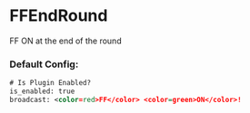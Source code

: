 # FFEndRound
FF ON at the end of the round
### Default Config:
```xml
# Is Plugin Enabled?
is_enabled: true
broadcast: <color=red>FF</color> <color=green>ON</color>!
```
